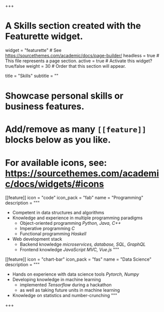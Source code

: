 +++
# A Skills section created with the Featurette widget.
widget = "featurette"  # See https://sourcethemes.com/academic/docs/page-builder/
headless = true  # This file represents a page section.
active = true  # Activate this widget? true/false
weight = 30  # Order that this section will appear.

title = "Skills"
subtitle = ""

# Showcase personal skills or business features.
#
# Add/remove as many `[[feature]]` blocks below as you like.
#
# For available icons, see: https://sourcethemes.com/academic/docs/widgets/#icons

[[feature]]
  icon = "code"
  icon_pack = "fab"
  name = "Programming"
  description = """
  - Competent in data structures and algorithms
  - Knowledge and experience in multiple programming paradigms
    - Object-oriented programming
      _Python, Java, C++_
    - Imperative programming
      _C_
    - Functional programming
      _Haskell_
  - Web development stack
    - Backend knowledge
      _microservices, database, SQL, GraphQL_
    - Frontend knowledge
      _JavaScript MVC, Vue.js_
  """

[[feature]]
  icon = "chart-bar"
  icon_pack = "fas"
  name = "Data Science"
  description = """
  - Hands on experience with data science tools
    _Pytorch, Numpy_
  - Developing knowledge in machine learning
    - implemented _Tensorflow_ during a hackathon
    - as well as taking future units in machine learning
  - Knowledge on statistics and number-crunching
"""

+++
